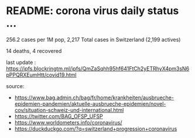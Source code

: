 # README: corona virus daily status ...

 256.2 cases per 1M pop, 2,217 Total cases in Switzerland (2,199 actives)

 14 deaths,
 4 recovered

last update : <https://ipfs.blockringtm.ml/ipfs/QmZaSqhh95hf641FtCh2yETRhyX4pm3sN6pPPQRXEumHtt/covid19.html>

source:
  - <https://www.bag.admin.ch/bag/fr/home/krankheiten/ausbrueche-epidemien-pandemien/aktuelle-ausbrueche-epidemien/novel-cov/situation-schweiz-und-international.html>
  - <https://twitter.com/BAG_OFSP_UFSP>
  - <https://www.worldometers.info/coronavirus/>
  - <https://duckduckgo.com/?q=switzerland+progression+coronavirus>
  

